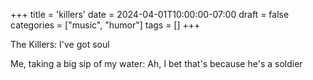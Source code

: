 +++
title = 'killers'
date = 2024-04-01T10:00:00-07:00
draft = false
categories = ["music", "humor"]
tags = []
+++

The Killers: I've got soul

Me, taking a big sip of my water: Ah, I bet that's because he's a soldier